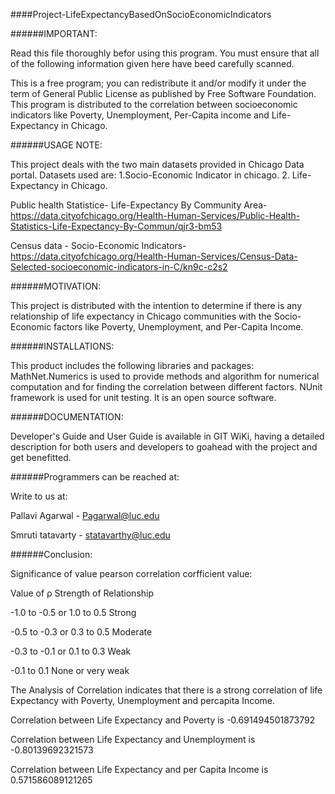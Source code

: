 ####Project-LifeExpectancyBasedOnSocioEconomicIndicators

######IMPORTANT:

Read this file thoroughly befor using this program. You must ensure that all of the following information given here have beed carefully scanned. 

This is a free program; you can redistribute it and/or modify it under the term of General Public License as published by Free Software Foundation. This program is distributed to the correlation between socioeconomic indicators like Poverty, Unemployment, Per-Capita income and Life-Expectancy in Chicago.

######USAGE NOTE:

This project deals with the two main datasets provided in Chicago Data portal. Datasets used are:
1.Socio-Economic Indicator in chicago.
2. Life-Expectancy in Chicago.

Public health Statistice- Life-Expectancy By Community Area- https://data.cityofchicago.org/Health-Human-Services/Public-Health-Statistics-Life-Expectancy-By-Commun/qjr3-bm53

Census data - Socio-Economic Indicators-https://data.cityofchicago.org/Health-Human-Services/Census-Data-Selected-socioeconomic-indicators-in-C/kn9c-c2s2

######MOTIVATION:

This project is distributed with the intention to determine if there is any relationship of life expectancy in Chicago communities with the Socio-Economic factors like Poverty, Unemployment, and Per-Capita Income.

######INSTALLATIONS:

This product includes the following libraries and packages:
MathNet.Numerics is used to provide methods and algorithm for numerical computation and for finding the correlation between different factors.
NUnit framework is used for unit testing. It is an open source software. 

######DOCUMENTATION:

Developer's Guide and User Guide is available in GIT WiKi, having a detailed description for both users and developers to goahead with the project and get benefitted.

######Programmers can be reached at:

Write to us at: 

Pallavi Agarwal - Pagarwal@luc.edu

Smruti tatavarty - statavarthy@luc.edu

######Conclusion:

Significance of value pearson correlation corfficient value:

Value of ρ                        Strength of Relationship

-1.0 to -0.5 or 1.0 to 0.5      	Strong

-0.5 to -0.3 or 0.3 to 0.5	      Moderate

-0.3 to -0.1 or 0.1 to 0.3      	Weak

-0.1 to 0.1	                      None or very weak


The Analysis of Correlation indicates that there is a strong correlation of life Expectancy with Poverty, Unemployment and percapita Income.


Correlation between Life Expectancy and Poverty is -0.691494501873792

Correlation between Life Expectancy and Unemployment is -0.80139692321573

Correlation between Life Expectancy and per Capita Income is 0.571586089121265




